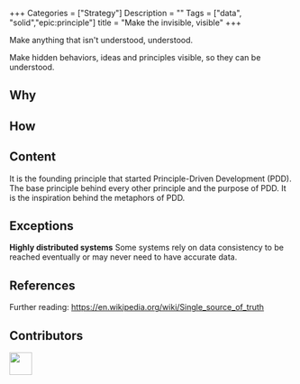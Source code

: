 
+++
Categories = ["Strategy"]
Description = ""
Tags = ["data", "solid","epic:principle"]
title = "Make the invisible, visible"
+++

Make anything that isn't understood, understood.

Make hidden behaviors, ideas and principles visible, so they can be understood.

## Why


## How

## Content

It is the founding principle that started Principle-Driven Development (PDD). The base principle behind every other principle and the purpose of PDD. It is the inspiration behind the metaphors of PDD.


## Exceptions

**Highly distributed systems** Some systems rely on data consistency to be reached eventually or may never need to have accurate data.
<!--**Between teams** This principle is harder to apply between different team specialisations such as front-end vs backend, teams within an organisation, between different systems: caching vs database or large distributed systems.-->



## References
Further reading:
https://en.wikipedia.org/wiki/Single_source_of_truth


## Contributors

<a class="contributor" alt="Adam Craven" href="https://github.com/adamcraven">
  <img src="https://github.com/adamcraven.png?size=80" width="40">
</a>
